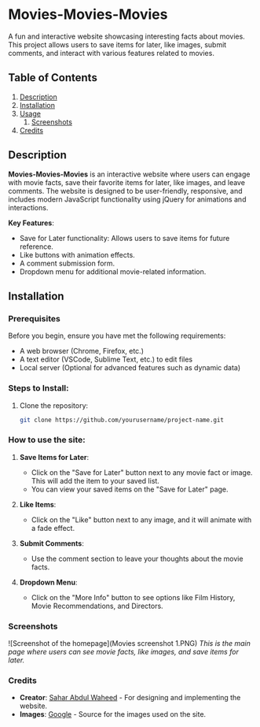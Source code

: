 # Movies-Movies-Movies

A fun and interactive website showcasing interesting facts about movies. This project allows users to save items for later, like images, submit comments, and interact with various features related to movies.

## Table of Contents

1. [Description](#description)
2. [Installation](#installation)
3. [Usage](#usage)
   1. [Screenshots](#screenshots)
4. [Credits](#credits)

## Description

**Movies-Movies-Movies** is an interactive website where users can engage with movie facts, save their favorite items for later, like images, and leave comments. The website is designed to be user-friendly, responsive, and includes modern JavaScript functionality using jQuery for animations and interactions.

**Key Features**:
- Save for Later functionality: Allows users to save items for future reference.
- Like buttons with animation effects.
- A comment submission form.
- Dropdown menu for additional movie-related information.

## Installation

### Prerequisites
Before you begin, ensure you have met the following requirements:

- A web browser (Chrome, Firefox, etc.)
- A text editor (VSCode, Sublime Text, etc.) to edit files
- Local server (Optional for advanced features such as dynamic data)

### Steps to Install:

1. Clone the repository:
   ```bash
   git clone https://github.com/yourusername/project-name.git


### How to use the site:

1. **Save Items for Later**: 
   - Click on the "Save for Later" button next to any movie fact or image. This will add the item to your saved list.
   - You can view your saved items on the "Save for Later" page.

2. **Like Items**:
   - Click on the "Like" button next to any image, and it will animate with a fade effect.

3. **Submit Comments**:
   - Use the comment section to leave your thoughts about the movie facts.

4. **Dropdown Menu**:
   - Click on the "More Info" button to see options like Film History, Movie Recommendations, and Directors.

### Screenshots

![Screenshot of the homepage](Movies screenshot 1.PNG)
*This is the main page where users can see movie facts, like images, and save items for later.*


### Credits

- **Creator**: [Sahar Abdul Waheed](https://github.com/Sahar12572) - For designing and implementing the website.
- **Images**: [Google](https://www.google.com/search?sca_esv=a7afae622429358f&sxsrf=AHTn8zouYoSRj-Z-aqI4y8T_HW7hmCyXwA:1741341196887&q=movies+pictures&udm=2&fbs=ABzOT_CWdhQLP1FcmU5B0fn3xuWpA-dk4wpBWOGsoR7DG5zJBs5KbvfUChveCKqCmofFTOnX5cWomDDhhcVLebGO7DXbayFQ5pjDm4BxVWb6aAFrMUVbCFGymMTzmqEjm4vi8NQm6AgVfWFVsBKTSPS_0fIjfd_aACxsXsw9GRW1a2zl_E40MTONZ-Rhh13FEBhDHEmvM8UzsvU_3lr6g240f6Xn8skqZA&sa=X&sqi=2&ved=2ahUKEwjqoeS72feLAxWtW0EAHRmmDdIQtKgLegQIFhAB&biw=1920&bih=953&dpr=1#vhid=tXhKGY6kMcpBDM&vssid=mosaic) - Source for the images used on the site.


